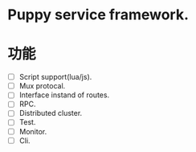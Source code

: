# Puppy service framework.

# 功能
- [ ] Script support(lua/js).
- [ ] Mux protocal.
- [ ] Interface instand of routes. 
- [ ] RPC.
- [ ] Distributed cluster.
- [ ] Test.
- [ ] Monitor.
- [ ] Cli.
